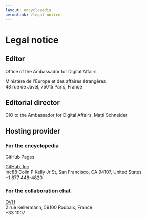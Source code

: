 ```yaml
---
layout: encyclopedia
permalink: /legal-notice
---
```


# Legal notice

## Editor

Office of the Ambassador for Digital Affairs

Ministère de l'Europe et des affaires étrangères<br>
48 rue de Javel, 75015 Paris, France

## Editorial director

CIO to the Ambassador for Digital Affairs, Matti Schneider

## Hosting provider

### For the encyclopedia

GitHub Pages

[GitHub, Inc](https://github.com)<br>
Inc88 Colin P Kelly Jr St, San Francisco, CA 94107, United States<br>
+1 877 448-4820

### For the collaboration chat

[OVH](https://www.ovh.com/)<br>
2 rue Kellermann, 59100 Roubaix, France<br>
+33 1007
